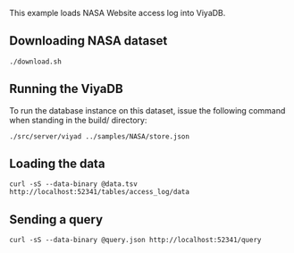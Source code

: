 
This example loads NASA Website access log into ViyaDB.

## Downloading NASA dataset

    ./download.sh

## Running the ViyaDB

To run the database instance on this dataset, issue the following command when standing in the build/ directory:

    ./src/server/viyad ../samples/NASA/store.json

## Loading the data

    curl -sS --data-binary @data.tsv http://localhost:52341/tables/access_log/data

## Sending a query

    curl -sS --data-binary @query.json http://localhost:52341/query

